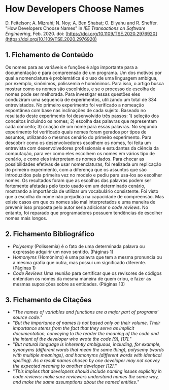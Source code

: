# How Developers Choose Names

D. Feitelson; A. Mizrahi; N. Noy; A. Ben Shabat; O. Eliyahu and R. Sheffer. "How Developers Choose Names" in _IEE Transactions on Software Engineering_, Feb. 2020. doi: [https://doi.org/10.1109/TSE.2020.2976920](https://doi.org/10.1109/TSE.2020.2976920)

## 1. Fichamento de Conteúdo
Os nomes para as variáveis e funções é algo importante para a documentação e para compreensão de um programa. Um dos motivos por qual a nomenclatura é problemática é o uso de uma linguagem ambígua, por exemplo, sinônimos, polissemia e homônimos. Para isso, o artigo busca mostrar como os nomes são escolhidos, e se o processo de escolha de nomes pode ser melhorada. Para investigar essas questões eles conduziram uma sequencia de experimentos, utilizando um total de 334 entrevistados. No primeiro experimento foi verificado a nomeação espontânea com base nas inclinações de cada sujeito. Baseado no resultado deste experimento foi desenvolvido três passos: 1) seleção dos conceitos incluindo os nomes; 2) escolha das palavras que representam cada conceito; 3) criação de um nome para essas palavras. No segundo experimento foi verificado quais nomes foram gerados por tipos de assuntos, utilizando o mesmos cenário do primeiro experimento. Para descobrir como os desenvolvedores escolhem os nomes, foi feita um entrevista com desenvolvedores profissionais e estudantes da ciência da computação, para ver como eles escolhem os nomes em vários tipo de cenário, e como eles interpretam os nomes dados. Para checar as possibilidades efetivas de usar nomenclaturas, foi realizada um replicação do primeiro experimento, com a diferença que os assuntos que são introduzidos pela primeira vez no modelo e pediu para usa-los ao escolher nomes. Os resultados foram que as escolhas das palavras podem ser fortemente afetadas pelo texto usado em um determinado cenário, mostrando a importância de utilizar um vocabulário consistente. Foi visto que a escolha do nome não prejudica na capacidade de compreensão. Mas existe casos em que os nomes são mal interpretados e uma maneira de prevenir isso proposta pelo autor seria adicionar o _code reviews_. No entanto, foi reparado que programadores possuem tendências de escolher nomes mais longos.

## 2. Fichamento Bibliográfico
* _Polysemy_ (Polissemia) é o fato de uma determinada palavra ou expressão adquirir um novo sentido. (Páginas 1) 
* _Homonyms_ (Homónimo) é uma palavra que tem a mesma pronuncia ou a mesma grafia que outra, mas possui um significado diferente. (Páginas 1)
* _Code Reviews_ Uma reunião para certificar que os revisores de códigos entendam os nomes da mesma maneira de quem criou, e fazer as mesmas suposições sobre as entidades. (Páginas 13)


## 3. Fichamento de Citações
* "_The names of variables and functions are a major part of programs’ source code._"
* "_But the importance of names is not based only on their volume. Their importance stems from the fact that they serve as implicit documentation, conveying to the reader the meaning of the code and the intent of the developer who wrote the code [9], [17]._"
* "_But natural language is inherently ambiguous, including, for example, synonyms (different words that mean the same thing), polysemy (words with multiple meanings), and homonyms (different words with identical spelling). As a result names chosen by one developer may not convey the expected meaning to another developer [12]._"
* "_This implies that developers should include naming issues explicitly in code reviews: make sure reviewers understand names the same way, and make the same assumptions about the named entities._"
